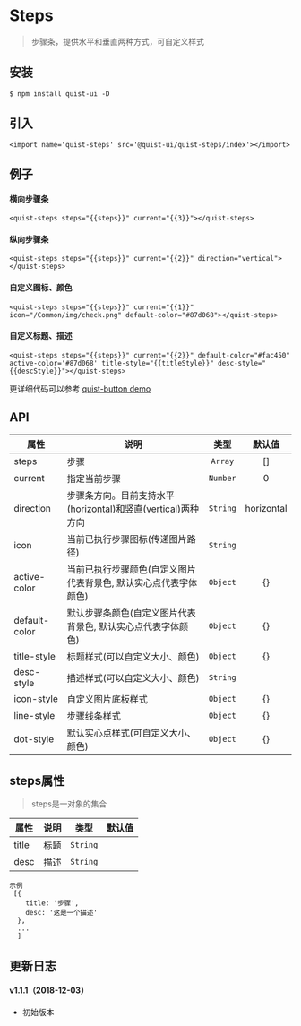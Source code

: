 # Steps

> 步骤条，提供水平和垂直两种方式，可自定义样式


## 安装

```
$ npm install quist-ui -D
```

## 引入
```js{4}
<import name='quist-steps' src='@quist-ui/quist-steps/index'></import>
```

## 例子

#### 横向步骤条

```js{4}
<quist-steps steps="{{steps}}" current="{{3}}"></quist-steps>
```

#### 纵向步骤条

```js{4}
<quist-steps steps="{{steps}}" current="{{2}}" direction="vertical"></quist-steps>
```

#### 自定义图标、颜色

```js{4}
<quist-steps steps="{{steps}}" current="{{1}}" icon="/Common/img/check.png" default-color="#87d068"></quist-steps>
```

#### 自定义标题、描述

```js{4}
<quist-steps steps="{{steps}}" current="{{2}}" default-color="#fac450" active-color='#87d068' title-style="{{titleStyle}}" desc-style="{{descStyle}}"></quist-steps>
```

更详细代码可以参考 [quist-button demo](https://github.com/JDsecretFE/quist-ui/tree/master/src/Steps/index.ux)

## API 
| 属性 | 说明 | 类型 | 默认值 |
|-------------|------------|:--------:|:-----:|
| steps | 步骤 | `Array` | [] |
| current | 指定当前步骤 | `Number` | 0 |
| direction | 步骤条方向。目前支持水平(horizontal)和竖直(vertical)两种方向 | `String` | horizontal |
| icon | 当前已执行步骤图标(传递图片路径) | `String` |  |
| active-color | 当前已执行步骤颜色(自定义图片代表背景色, 默认实心点代表字体颜色) | `Object` | {} |
| default-color | 默认步骤条颜色(自定义图片代表背景色, 默认实心点代表字体颜色) | `Object` | {} |
| title-style | 标题样式(可以自定义大小、颜色) | `Object` | {} |
| desc-style | 描述样式(可以自定义大小、颜色) | `String` |  |
| icon-style | 自定义图片底板样式 | `Object` | {} |
| line-style | 步骤线条样式 | `Object` | {} |
| dot-style | 默认实心点样式(可自定义大小、颜色) | `Object` | {} |

## steps属性
> steps是一对象的集合

| 属性 | 说明 | 类型 | 默认值 |
|-------------|------------|:--------:|:-----:|
| title | 标题 | `String` | |
| desc | 描述 | `String` | |

```js{4}
示例
 [{
    title: '步骤',
    desc: '这是一个描述'
  }, 
  ...
  ]
```


## 更新日志

#### v1.1.1（2018-12-03）
* 初始版本

